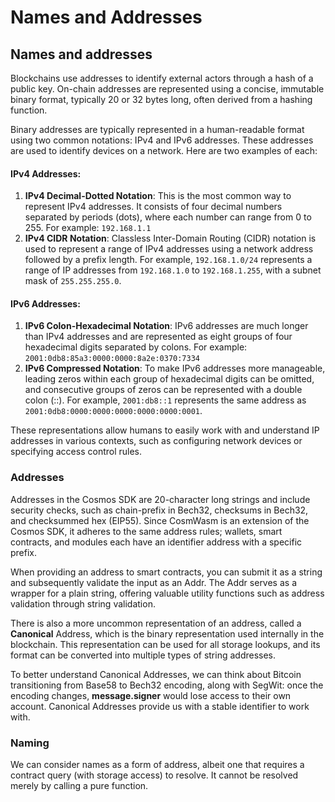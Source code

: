 # Names and Addresses

## Names and addresses <a href="#names-and-addresses" id="names-and-addresses"></a>

Blockchains use addresses to identify external actors through a hash of a public key. On-chain addresses are represented using a concise, immutable binary format, typically 20 or 32 bytes long, often derived from a hashing function.&#x20;

Binary addresses are typically represented in a human-readable format using two common notations: IPv4 and IPv6 addresses. These addresses are used to identify devices on a network. Here are two examples of each:

#### IPv4 Addresses:

1. **IPv4 Decimal-Dotted Notation**: This is the most common way to represent IPv4 addresses. It consists of four decimal numbers separated by periods (dots), where each number can range from 0 to 255. For example: `192.168.1.1`
2. **IPv4 CIDR Notation**: Classless Inter-Domain Routing (CIDR) notation is used to represent a range of IPv4 addresses using a network address followed by a prefix length. For example, `192.168.1.0/24` represents a range of IP addresses from `192.168.1.0` to `192.168.1.255`, with a subnet mask of `255.255.255.0`.

#### IPv6 Addresses:

1. **IPv6 Colon-Hexadecimal Notation**: IPv6 addresses are much longer than IPv4 addresses and are represented as eight groups of four hexadecimal digits separated by colons. For example: `2001:0db8:85a3:0000:0000:8a2e:0370:7334`
2. **IPv6 Compressed Notation**: To make IPv6 addresses more manageable, leading zeros within each group of hexadecimal digits can be omitted, and consecutive groups of zeros can be represented with a double colon (::). For example, `2001:db8::1` represents the same address as `2001:0db8:0000:0000:0000:0000:0000:0001`.

These representations allow humans to easily work with and understand IP addresses in various contexts, such as configuring network devices or specifying access control rules.

### Addresses <a href="#addr" id="addr"></a>

Addresses in the Cosmos SDK are 20-character long strings and include security checks, such as chain-prefix in Bech32, checksums in Bech32, and checksummed hex (EIP55). Since CosmWasm is an extension of the Cosmos SDK, it adheres to the same address rules; wallets, smart contracts, and modules each have an identifier address with a specific prefix.

When providing an address to smart contracts, you can submit it as a string and subsequently validate the input as an Addr. The Addr serves as a wrapper for a plain string, offering valuable utility functions such as address validation through string validation.

There is also a more uncommon representation of an address, called a **Canonical** Address, which is the binary representation used internally in the blockchain. This representation can be used for all storage lookups, and its format can be converted into multiple types of string addresses.

To better understand Canonical Addresses, we can think about Bitcoin transitioning from Base58 to Bech32 encoding, along with SegWit: once the encoding changes, **message.signer** would lose access to their own account. Canonical Addresses provide us with a stable identifier to work with.

### Naming <a href="#naming" id="naming"></a>

We can consider names as a form of address, albeit one that requires a contract query (with storage access) to resolve. It cannot be resolved merely by calling a pure function.

[\
](https://docs.archway.io/developers/cosmwasm-documentation/architecture/querying)
